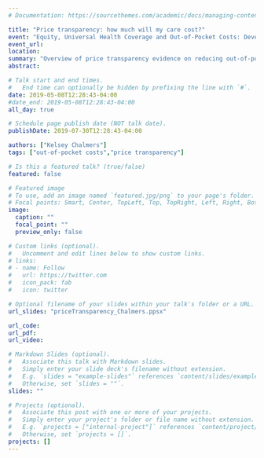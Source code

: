 ```yaml
---
# Documentation: https://sourcethemes.com/academic/docs/managing-content/

title: "Price transparency: how much will my care cost?"
event: "Equity, Universal Health Coverage and Out-of-Pocket Costs: Developing Menzies Centre for Health Policy research agenda"
event_url:
location:
summary: "Overview of price transparency evidence on reducing out-of-pocket costs, and potential areas of research in Australia"
abstract:

# Talk start and end times.
#   End time can optionally be hidden by prefixing the line with `#`.
date: 2019-05-08T12:28:43-04:00
#date_end: 2019-05-08T12:28:43-04:00
all_day: true

# Schedule page publish date (NOT talk date).
publishDate: 2019-07-30T12:28:43-04:00

authors: ["Kelsey Chalmers"]
tags: ["out-of-pocket costs","price transparency"]

# Is this a featured talk? (true/false)
featured: false

# Featured image
# To use, add an image named `featured.jpg/png` to your page's folder. 
# Focal points: Smart, Center, TopLeft, Top, TopRight, Left, Right, BottomLeft, Bottom, BottomRight.
image:
  caption: ""
  focal_point: ""
  preview_only: false

# Custom links (optional).
#   Uncomment and edit lines below to show custom links.
# links:
# - name: Follow
#   url: https://twitter.com
#   icon_pack: fab
#   icon: twitter

# Optional filename of your slides within your talk's folder or a URL.
url_slides: "priceTransparency_Chalmers.ppsx"

url_code:
url_pdf:
url_video:

# Markdown Slides (optional).
#   Associate this talk with Markdown slides.
#   Simply enter your slide deck's filename without extension.
#   E.g. `slides = "example-slides"` references `content/slides/example-slides.md`.
#   Otherwise, set `slides = ""`.
slides: ""

# Projects (optional).
#   Associate this post with one or more of your projects.
#   Simply enter your project's folder or file name without extension.
#   E.g. `projects = ["internal-project"]` references `content/project/deep-learning/index.md`.
#   Otherwise, set `projects = []`.
projects: []
---
```

